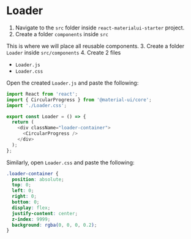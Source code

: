 # Loader

1. Navigate to the `src` folder inside `react-materialui-starter` project.
2. Create a folder `components` inside `src`

This is where we will place all reusable components. 3. Create a folder `Loader` inside `src/components` 4. Create 2 files

- `Loader.js`
- `Loader.css`

Open the created `Loader.js` and paste the following:

```js
import React from 'react';
import { CircularProgress } from '@material-ui/core';
import './Loader.css';

export const Loader = () => {
  return (
    <div className="loader-container">
      <CircularProgress />
    </div>
  );
};
```

Similarly, open `Loader.css` and paste the following:

```css
.loader-container {
  position: absolute;
  top: 0;
  left: 0;
  right: 0;
  bottom: 0;
  display: flex;
  justify-content: center;
  z-index: 9999;
  background: rgba(0, 0, 0, 0.2);
}
```
